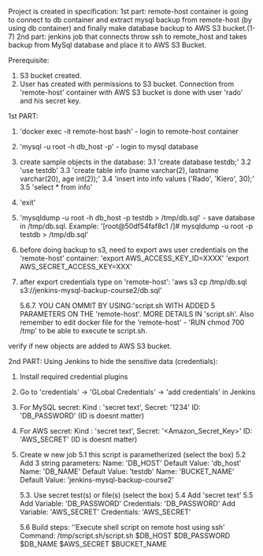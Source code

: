 Project is created in specification:
1st part: remote-host container is going to connect to db container and extract mysql backup from remote-host (by using db container) and finally make database backup to AWS S3 bucket.(1-7)
2nd part: jenkins job that connects throw ssh to remote_host and takes backup from MySql database and place it to AWS S3 Bucket.

Prerequisite:
1. S3 bucket created.
2. User has created with permissions to S3 bucket.
Connection from 'remote-host' container with AWS S3 bucket is done with user 'rado' and his secret key.

1st PART:

1. 'docker exec -it remote-host bash' - login to remote-host container
2. 'mysql -u root -h db_host -p' - login to mysql database
3. create sample objects in the database:
   3.1 'create database testdb;'
   3.2 'use testdb'
   3.3 'create table info (name varchar(2), lastname varchar(20), age int(2));'
   3.4 'insert into info values ('Rado', 'Kiero', 30);'
   3.5 'select * from info'
4. 'exit'
5. 'mysqldump -u root -h db_host -p testdb > /tmp/db.sql' - save database in /tmp/db.sql.
    Example: '[root@50df54faf8c1 /]# mysqldump -u root -p testdb > /tmp/db.sql'
6. before doing backup to s3, need to export aws user credentials on the 'remote-host' container:
   'export AWS_ACCESS_KEY_ID=XXXX'
   'export AWS_SECRET_ACCESS_KEY=XXX'
7. after export credentials type on 'remote-host':
   'aws s3 cp /tmp/db.sql s3://jenkins-mysql-backup-course2/db.sql'
   
    5.6.7. YOU CAN OMMIT BY USING:'script.sh WITH ADDED 5 PARAMETERS ON THE 'remote-host'. MORE DETAILS IN 'script.sh'.
    Also remember to edit docker file for the 'remote-host' - 'RUN chmod 700 /tmp' to be able to execute te script.sh.

verify if new objects are added to AWS S3 bucket.

2nd PART:
Using Jenkins to hide the sensitive data (credentials):
1. Install required credential plugins
2. Go to 'credentials' -> 'GLobal Credentials' -> 'add credentials' in Jenkins
3. For MySQL secret: Kind : 'secret text', Secret: '1234' ID: 'DB_PASSWORD' (ID is doesnt matter)
4. For AWS secret: Kind : 'secret text', Secret: '<Amazon_Secret_Key>' ID: 'AWS_SECRET' (ID is doesnt matter)

5. Create w new job
   5.1 this script is parametherized (select the box)
   5.2 Add 3 string parameters:
    Name: 'DB_HOST' Default Value: 'db_host'
    Name: 'DB_NAME' Default Value: 'testdb'
    Name: 'BUCKET_NAME' Default Value: 'jenkins-mysql-backup-course2'

   5.3.  Use secret test(s) or file(s) (select the box)
   5.4 Add 'secret text'
   5.5 Add Variable: 'DB_PASSWORD' Credentials: 'DB_PASSWORD'
       Add Variable: 'AWS_SECRET' Credentials: 'AWS_SECRET'

   5.6 Build steps: ''Execute shell script on remote host using ssh'
    Command: /tmp/script.sh/script.sh $DB_HOST $DB_PASSWORD $DB_NAME $AWS_SECRET $BUCKET_NAME

